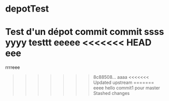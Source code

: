 # depotTest

Test d'un dépot
commit
commit
ssss
yyyy
testtt
eeeee
<<<<<<< HEAD
eee
=======
rrrreee
>>>>>>> 8c88508... aaaa
<<<<<<< Updated upstream
=======
eeee
hello
commit1
pour master
>>>>>>> Stashed changes
